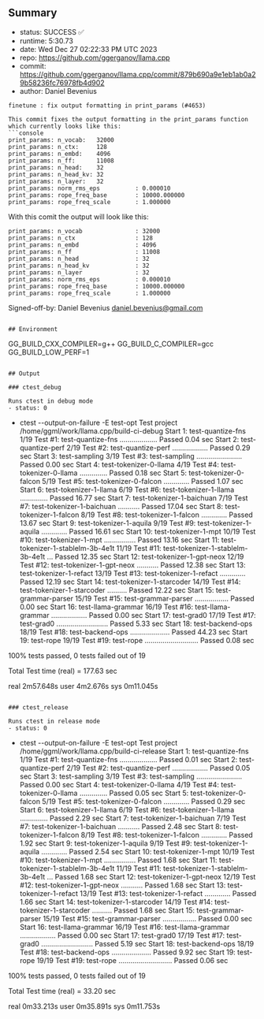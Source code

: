 ## Summary

- status:  SUCCESS ✅
- runtime: 5:30.73
- date:    Wed Dec 27 02:22:33 PM UTC 2023
- repo:    https://github.com/ggerganov/llama.cpp
- commit:  https://github.com/ggerganov/llama.cpp/commit/879b690a9e1eb1ab0a29b58236fc76978fb4d902
- author:  Daniel Bevenius
```
finetune : fix output formatting in print_params (#4653)

This commit fixes the output formatting in the print_params function
which currently looks like this:
```console
print_params: n_vocab:   32000
print_params: n_ctx:     128
print_params: n_embd:    4096
print_params: n_ff:      11008
print_params: n_head:    32
print_params: n_head_kv: 32
print_params: n_layer:   32
print_params: norm_rms_eps          : 0.000010
print_params: rope_freq_base        : 10000.000000
print_params: rope_freq_scale       : 1.000000
```
With this comit the output will look like this:
```console
print_params: n_vocab               : 32000
print_params: n_ctx                 : 128
print_params: n_embd                : 4096
print_params: n_ff                  : 11008
print_params: n_head                : 32
print_params: n_head_kv             : 32
print_params: n_layer               : 32
print_params: norm_rms_eps          : 0.000010
print_params: rope_freq_base        : 10000.000000
print_params: rope_freq_scale       : 1.000000
```

Signed-off-by: Daniel Bevenius <daniel.bevenius@gmail.com>
```

## Environment

```
GG_BUILD_CXX_COMPILER=g++
GG_BUILD_C_COMPILER=gcc
GG_BUILD_LOW_PERF=1
```

## Output

### ctest_debug

Runs ctest in debug mode
- status: 0
```
+ ctest --output-on-failure -E test-opt
Test project /home/ggml/work/llama.cpp/build-ci-debug
      Start  1: test-quantize-fns
 1/19 Test  #1: test-quantize-fns ...................   Passed    0.04 sec
      Start  2: test-quantize-perf
 2/19 Test  #2: test-quantize-perf ..................   Passed    0.29 sec
      Start  3: test-sampling
 3/19 Test  #3: test-sampling .......................   Passed    0.00 sec
      Start  4: test-tokenizer-0-llama
 4/19 Test  #4: test-tokenizer-0-llama ..............   Passed    0.18 sec
      Start  5: test-tokenizer-0-falcon
 5/19 Test  #5: test-tokenizer-0-falcon .............   Passed    1.07 sec
      Start  6: test-tokenizer-1-llama
 6/19 Test  #6: test-tokenizer-1-llama ..............   Passed   16.77 sec
      Start  7: test-tokenizer-1-baichuan
 7/19 Test  #7: test-tokenizer-1-baichuan ...........   Passed   17.04 sec
      Start  8: test-tokenizer-1-falcon
 8/19 Test  #8: test-tokenizer-1-falcon .............   Passed   13.67 sec
      Start  9: test-tokenizer-1-aquila
 9/19 Test  #9: test-tokenizer-1-aquila .............   Passed   16.61 sec
      Start 10: test-tokenizer-1-mpt
10/19 Test #10: test-tokenizer-1-mpt ................   Passed   13.16 sec
      Start 11: test-tokenizer-1-stablelm-3b-4e1t
11/19 Test #11: test-tokenizer-1-stablelm-3b-4e1t ...   Passed   12.35 sec
      Start 12: test-tokenizer-1-gpt-neox
12/19 Test #12: test-tokenizer-1-gpt-neox ...........   Passed   12.38 sec
      Start 13: test-tokenizer-1-refact
13/19 Test #13: test-tokenizer-1-refact .............   Passed   12.19 sec
      Start 14: test-tokenizer-1-starcoder
14/19 Test #14: test-tokenizer-1-starcoder ..........   Passed   12.22 sec
      Start 15: test-grammar-parser
15/19 Test #15: test-grammar-parser .................   Passed    0.00 sec
      Start 16: test-llama-grammar
16/19 Test #16: test-llama-grammar ..................   Passed    0.00 sec
      Start 17: test-grad0
17/19 Test #17: test-grad0 ..........................   Passed    5.33 sec
      Start 18: test-backend-ops
18/19 Test #18: test-backend-ops ....................   Passed   44.23 sec
      Start 19: test-rope
19/19 Test #19: test-rope ...........................   Passed    0.08 sec

100% tests passed, 0 tests failed out of 19

Total Test time (real) = 177.63 sec

real	2m57.648s
user	4m2.676s
sys	0m11.045s
```

### ctest_release

Runs ctest in release mode
- status: 0
```
+ ctest --output-on-failure -E test-opt
Test project /home/ggml/work/llama.cpp/build-ci-release
      Start  1: test-quantize-fns
 1/19 Test  #1: test-quantize-fns ...................   Passed    0.01 sec
      Start  2: test-quantize-perf
 2/19 Test  #2: test-quantize-perf ..................   Passed    0.05 sec
      Start  3: test-sampling
 3/19 Test  #3: test-sampling .......................   Passed    0.00 sec
      Start  4: test-tokenizer-0-llama
 4/19 Test  #4: test-tokenizer-0-llama ..............   Passed    0.05 sec
      Start  5: test-tokenizer-0-falcon
 5/19 Test  #5: test-tokenizer-0-falcon .............   Passed    0.29 sec
      Start  6: test-tokenizer-1-llama
 6/19 Test  #6: test-tokenizer-1-llama ..............   Passed    2.29 sec
      Start  7: test-tokenizer-1-baichuan
 7/19 Test  #7: test-tokenizer-1-baichuan ...........   Passed    2.48 sec
      Start  8: test-tokenizer-1-falcon
 8/19 Test  #8: test-tokenizer-1-falcon .............   Passed    1.92 sec
      Start  9: test-tokenizer-1-aquila
 9/19 Test  #9: test-tokenizer-1-aquila .............   Passed    2.54 sec
      Start 10: test-tokenizer-1-mpt
10/19 Test #10: test-tokenizer-1-mpt ................   Passed    1.68 sec
      Start 11: test-tokenizer-1-stablelm-3b-4e1t
11/19 Test #11: test-tokenizer-1-stablelm-3b-4e1t ...   Passed    1.68 sec
      Start 12: test-tokenizer-1-gpt-neox
12/19 Test #12: test-tokenizer-1-gpt-neox ...........   Passed    1.68 sec
      Start 13: test-tokenizer-1-refact
13/19 Test #13: test-tokenizer-1-refact .............   Passed    1.66 sec
      Start 14: test-tokenizer-1-starcoder
14/19 Test #14: test-tokenizer-1-starcoder ..........   Passed    1.68 sec
      Start 15: test-grammar-parser
15/19 Test #15: test-grammar-parser .................   Passed    0.00 sec
      Start 16: test-llama-grammar
16/19 Test #16: test-llama-grammar ..................   Passed    0.00 sec
      Start 17: test-grad0
17/19 Test #17: test-grad0 ..........................   Passed    5.19 sec
      Start 18: test-backend-ops
18/19 Test #18: test-backend-ops ....................   Passed    9.92 sec
      Start 19: test-rope
19/19 Test #19: test-rope ...........................   Passed    0.06 sec

100% tests passed, 0 tests failed out of 19

Total Test time (real) =  33.20 sec

real	0m33.213s
user	0m35.891s
sys	0m11.753s
```
